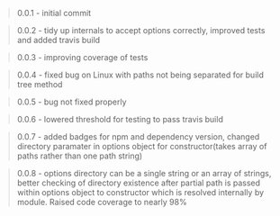 >0.0.1 - initial commit

>0.0.2 - tidy up internals to accept options correctly, improved tests and added travis build

>0.0.3 - improving coverage of tests

>0.0.4 - fixed bug on Linux with paths not being separated for build tree method

>0.0.5 - bug not fixed properly

>0.0.6 - lowered threshold for testing to pass travis build

>0.0.7 - added badges for npm and dependency version, changed directory paramater in options object for constructor(takes array of paths rather than one path string)

>0.0.8 - options directory can be a single string or an array of strings, better checking of directory existence after partial path is passed within options object to constructor which is resolved internally by module.  Raised code coverage to nearly 98%



